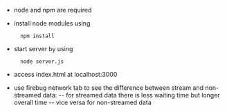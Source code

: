 - node and npm are required
- install node modules using

        npm install

- start server by using

        node server.js

- access index.html at localhost:3000
- use firebug network tab to see the difference between stream and non-streamed data:
-- for streamed data there is less waiting time but longer overall time
-- vice versa for non-streamed data
